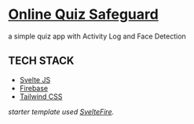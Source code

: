 #  [Online Quiz Safeguard](https://online-quiz-safeguard.web.app) 
a simple quiz app with Activity Log and Face Detection

## TECH STACK
- [Svelte JS](https://svelte.dev)
- [Firebase](https://firebase.google.com)
- [Tailwind CSS](https://tailwindcss.com)



*starter template used [SvelteFire](https://github.com/codediodeio/sveltefire).* 
